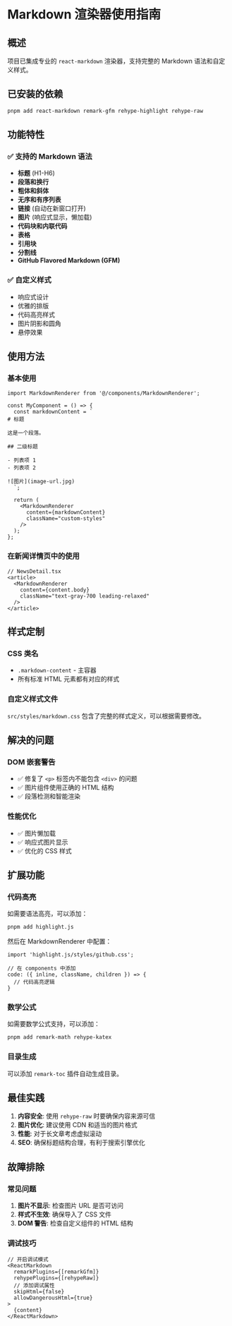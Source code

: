 # Markdown 渲染器使用指南

## 概述

项目已集成专业的 `react-markdown` 渲染器，支持完整的 Markdown 语法和自定义样式。

## 已安装的依赖

```bash
pnpm add react-markdown remark-gfm rehype-highlight rehype-raw
```

## 功能特性

### ✅ 支持的 Markdown 语法
- **标题** (H1-H6)
- **段落和换行**
- **粗体和斜体**
- **无序和有序列表**
- **链接** (自动在新窗口打开)
- **图片** (响应式显示，懒加载)
- **代码块和内联代码**
- **表格**
- **引用块**
- **分割线**
- **GitHub Flavored Markdown (GFM)**

### ✅ 自定义样式
- 响应式设计
- 优雅的排版
- 代码高亮样式
- 图片阴影和圆角
- 悬停效果

## 使用方法

### 基本使用

```tsx
import MarkdownRenderer from '@/components/MarkdownRenderer';

const MyComponent = () => {
  const markdownContent = `
# 标题

这是一个段落。

## 二级标题

- 列表项 1
- 列表项 2

![图片](image-url.jpg)
  `;

  return (
    <MarkdownRenderer 
      content={markdownContent}
      className="custom-styles"
    />
  );
};
```

### 在新闻详情页中的使用

```tsx
// NewsDetail.tsx
<article>
  <MarkdownRenderer 
    content={content.body}
    className="text-gray-700 leading-relaxed"
  />
</article>
```

## 样式定制

### CSS 类名
- `.markdown-content` - 主容器
- 所有标准 HTML 元素都有对应的样式

### 自定义样式文件
`src/styles/markdown.css` 包含了完整的样式定义，可以根据需要修改。

## 解决的问题

### DOM 嵌套警告
- ✅ 修复了 `<p>` 标签内不能包含 `<div>` 的问题
- ✅ 图片组件使用正确的 HTML 结构
- ✅ 段落检测和智能渲染

### 性能优化
- ✅ 图片懒加载
- ✅ 响应式图片显示
- ✅ 优化的 CSS 样式

## 扩展功能

### 代码高亮
如需要语法高亮，可以添加：

```bash
pnpm add highlight.js
```

然后在 MarkdownRenderer 中配置：

```tsx
import 'highlight.js/styles/github.css';

// 在 components 中添加
code: ({ inline, className, children }) => {
  // 代码高亮逻辑
}
```

### 数学公式
如需要数学公式支持，可以添加：

```bash
pnpm add remark-math rehype-katex
```

### 目录生成
可以添加 `remark-toc` 插件自动生成目录。

## 最佳实践

1. **内容安全**: 使用 `rehype-raw` 时要确保内容来源可信
2. **图片优化**: 建议使用 CDN 和适当的图片格式
3. **性能**: 对于长文章考虑虚拟滚动
4. **SEO**: 确保标题结构合理，有利于搜索引擎优化

## 故障排除

### 常见问题

1. **图片不显示**: 检查图片 URL 是否可访问
2. **样式不生效**: 确保导入了 CSS 文件
3. **DOM 警告**: 检查自定义组件的 HTML 结构

### 调试技巧

```tsx
// 开启调试模式
<ReactMarkdown
  remarkPlugins={[remarkGfm]}
  rehypePlugins={[rehypeRaw]}
  // 添加调试属性
  skipHtml={false}
  allowDangerousHtml={true}
>
  {content}
</ReactMarkdown>
```
